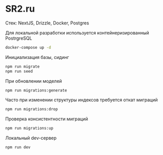 # SR2.ru

Стек: NextJS, Drizzle, Docker, Postgres

Для локальной разработки используется контейнеризированный PostrgreSQL

```sh
docker-compose up -d
```

Инициализация базы, сидинг

```sh
npm run migrate
npm run seed
```

При обновлении моделей

```sh
npm run migrations:generate
```

Часто при изменении структуры индексов требуется откат миграций

```sh
npm run migrations:drop
```

Проверка консистентности миграций

```sh
npm run migrations:up
```

Локальный dev-сервер

```sh
npm run dev
```
